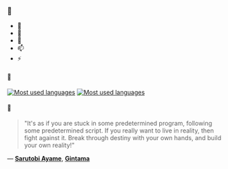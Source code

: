 ### 👋

- 🔭
- 🌱
- 💬
- 📫
- ⚡

#### 🧏

[![Most used languages](https://github-readme-stats-aynah.vercel.app/api/top-langs/?username=aynh&theme=solarized-dark&langs_count=6&layout=compact&hide_title=true)](https://github.com/anuraghazra/github-readme-stats#gh-dark-mode-only)
[![Most used languages](https://github-readme-stats-aynah.vercel.app/api/top-langs/?username=aynh&theme=solarized-light&langs_count=6&layout=compact&hide_title=true)](https://github.com/anuraghazra/github-readme-stats#gh-light-mode-only)

#### 💬

> "It's as if you are stuck in some predetermined program, following some predetermined script. If you really want to live in reality, then fight against it. Break through destiny with your own hands, and build your own reality!"

&mdash; [**Sarutobi Ayame**](https://myanimelist.net/character.php?q=Sarutobi%20Ayame&cat=character), [**Gintama**](https://myanimelist.net/search/all?q=Gintama&cat=all)

